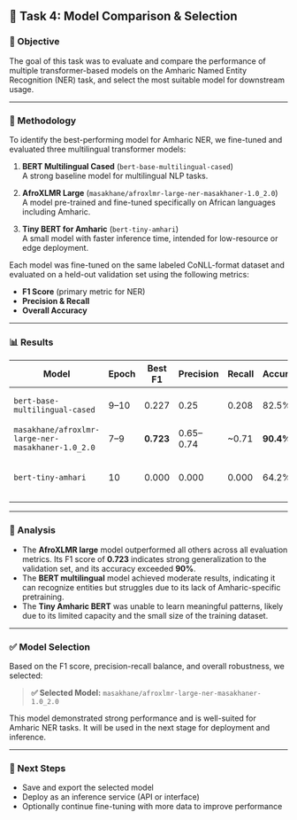 ## 🧪 Task 4: Model Comparison & Selection

### 🎯 Objective
The goal of this task was to evaluate and compare the performance of multiple transformer-based models on the Amharic Named Entity Recognition (NER) task, and select the most suitable model for downstream usage.

---

### 🧪 Methodology

To identify the best-performing model for Amharic NER, we fine-tuned and evaluated three multilingual transformer models:

1. **BERT Multilingual Cased** (`bert-base-multilingual-cased`)  
   A strong baseline model for multilingual NLP tasks.

2. **AfroXLMR Large** (`masakhane/afroxlmr-large-ner-masakhaner-1.0_2.0`)  
   A model pre-trained and fine-tuned specifically on African languages including Amharic.

3. **Tiny BERT for Amharic** (`bert-tiny-amhari`)  
   A small model with faster inference time, intended for low-resource or edge deployment.

Each model was fine-tuned on the same labeled CoNLL-format dataset and evaluated on a held-out validation set using the following metrics:

- **F1 Score** (primary metric for NER)
- **Precision & Recall**
- **Overall Accuracy**

---

### 📊 Results

| Model                             | Epoch | Best F1 | Precision | Recall | Accuracy | Notes                            |
|----------------------------------|--------|---------|-----------|--------|----------|----------------------------------|
| `bert-base-multilingual-cased`   | 9–10   | 0.227   | 0.25      | 0.208  | 82.5%    | Reasonable, but underperforms    |
| `masakhane/afroxlmr-large-ner-masakhaner-1.0_2.0` | 7–9 | **0.723** | 0.65–0.74 | ~0.71 | **90.4%** | ✅ Best overall performance       |
| `bert-tiny-amhari`               | 10     | 0.000   | 0.000     | 0.000  | 64.2%    | ⚠️ Failed to learn meaningful tags |

---

### 🧠 Analysis

- The **AfroXLMR large** model outperformed all others across all evaluation metrics. Its F1 score of **0.723** indicates strong generalization to the validation set, and its accuracy exceeded **90%**.
- The **BERT multilingual** model achieved moderate results, indicating it can recognize entities but struggles due to its lack of Amharic-specific pretraining.
- The **Tiny Amharic BERT** was unable to learn meaningful patterns, likely due to its limited capacity and the small size of the training dataset.

---

### ✅ Model Selection

Based on the F1 score, precision-recall balance, and overall robustness, we selected:

> **✅ Selected Model:** `masakhane/afroxlmr-large-ner-masakhaner-1.0_2.0`

This model demonstrated strong performance and is well-suited for Amharic NER tasks. It will be used in the next stage for deployment and inference.

---

### 🚀 Next Steps

- Save and export the selected model
- Deploy as an inference service (API or interface)
- Optionally continue fine-tuning with more data to improve performance
